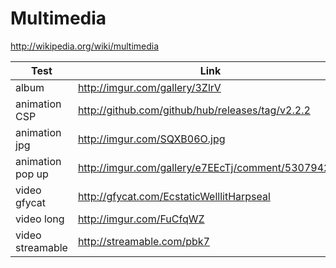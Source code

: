 Multimedia
====================================
http://wikipedia.org/wiki/multimedia

Test | Link
-----|-----
album | http://imgur.com/gallery/3ZlrV
animation CSP | http://github.com/github/hub/releases/tag/v2.2.2
animation jpg | http://imgur.com/SQXB06O.jpg
animation pop up | http://imgur.com/gallery/e7EEcTj/comment/530794261
video gfycat | http://gfycat.com/EcstaticWelllitHarpseal
video long | http://imgur.com/FuCfqWZ
video streamable | http://streamable.com/pbk7
